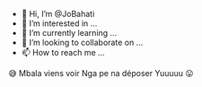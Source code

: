 - 👋 Hi, I’m @JoBahati
- 👀 I’m interested in ...
- 🌱 I’m currently learning ...
- 💞️ I’m looking to collaborate on ...
- 📫 How to reach me ...

<!---
JoBahati/JoBahati is a ✨ special ✨ repository because its `README.md` (this file) appears on your GitHub profile.
You can click the Preview link to take a look at your changes.
--->
😅
Mbala viens voir
Nga pe na déposer 
Yuuuuu 😛
